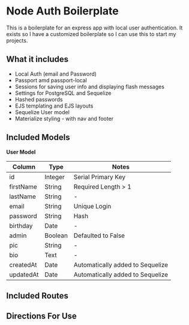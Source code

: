 # Node Auth Boilerplate 

This is a boilerplate for an express app with local user authentication. It exists so I have a customized boilerplate so I can use this to start my projects. 

## What it includes

* Local Auth (email and Password)
* Passport amd passport-local
* Sessions for saving user info and displaying flash messages
* Settings for PostgreSQL and Sequelize
* Hashed passwords
* EJS templating and EJS layouts
* Sequelize User model
* Materialize styling - with nav and footer

## Included Models

**User Model**

| Column | Type | Notes |
| --------- | ---------- | -----------------------------|
| id | Integer | Serial Primary Key |
| firstName | String | Required Length > 1 |
| lastName | String | - |
| email | String | Unique Login |
| password | String | Hash |
| birthday | Date | - |
| admin | Boolean | Defaulted to False |
| pic | String | - |
| bio | Text | - |
| createdAt | Date | Automatically added to Sequelize |
| updatedAt | Date | Automatically added to Sequelize |

## Included Routes

## Directions For Use
